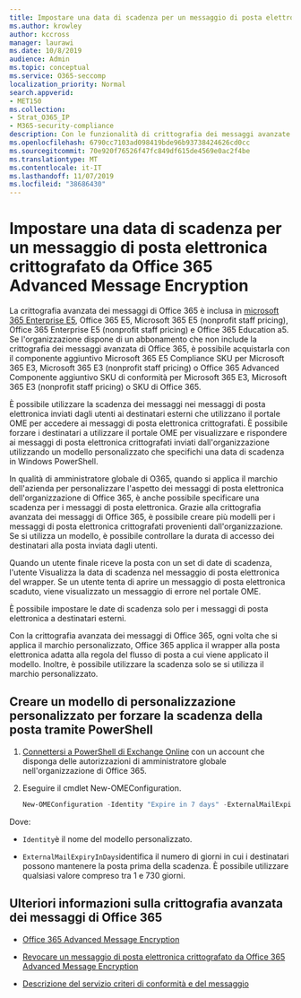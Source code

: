 ```yaml
---
title: Impostare una data di scadenza per un messaggio di posta elettronica crittografato da Office 365 Advanced Message Encryption
ms.author: krowley
author: kccross
manager: laurawi
ms.date: 10/8/2019
audience: Admin
ms.topic: conceptual
ms.service: O365-seccomp
localization_priority: Normal
search.appverid:
- MET150
ms.collection:
- Strat_O365_IP
- M365-security-compliance
description: Con le funzionalità di crittografia dei messaggi avanzate di Office 365 in cima a Office 365 Message Encryption (OME), è possibile estendere la sicurezza della posta elettronica impostando una data di scadenza nei messaggi di posta elettronica tramite un modello personalizzato.
ms.openlocfilehash: 6790cc7103ad098419bde96b93738424626cd0cc
ms.sourcegitcommit: 70e920f76526f47fc849df615de4569e0ac2f4be
ms.translationtype: MT
ms.contentlocale: it-IT
ms.lasthandoff: 11/07/2019
ms.locfileid: "38686430"
---
```

# <a name="set-an-expiration-date-for-email-encrypted-by-office-365-advanced-message-encryption"></a>Impostare una data di scadenza per un messaggio di posta elettronica crittografato da Office 365 Advanced Message Encryption

La crittografia avanzata dei messaggi di Office 365 è inclusa in [microsoft 365 Enterprise E5](https://www.microsoft.com/microsoft-365/enterprise/home), Office 365 E5, Microsoft 365 E5 (nonprofit staff pricing), Office 365 Enterprise E5 (nonprofit staff pricing) e Office 365 Education a5. Se l'organizzazione dispone di un abbonamento che non include la crittografia dei messaggi avanzata di Office 365, è possibile acquistarla con il componente aggiuntivo Microsoft 365 E5 Compliance SKU per Microsoft 365 E3, Microsoft 365 E3 (nonprofit staff pricing) o Office 365 Advanced Componente aggiuntivo SKU di conformità per Microsoft 365 E3, Microsoft 365 E3 (nonprofit staff pricing) o SKU di Office 365.

È possibile utilizzare la scadenza dei messaggi nei messaggi di posta elettronica inviati dagli utenti ai destinatari esterni che utilizzano il portale OME per accedere ai messaggi di posta elettronica crittografati. È possibile forzare i destinatari a utilizzare il portale OME per visualizzare e rispondere ai messaggi di posta elettronica crittografati inviati dall'organizzazione utilizzando un modello personalizzato che specifichi una data di scadenza in Windows PowerShell.

In qualità di amministratore globale di O365, quando si applica il marchio dell'azienda per personalizzare l'aspetto dei messaggi di posta elettronica dell'organizzazione di Office 365, è anche possibile specificare una scadenza per i messaggi di posta elettronica. Grazie alla crittografia avanzata dei messaggi di Office 365, è possibile creare più modelli per i messaggi di posta elettronica crittografati provenienti dall'organizzazione. Se si utilizza un modello, è possibile controllare la durata di accesso dei destinatari alla posta inviata dagli utenti.

Quando un utente finale riceve la posta con un set di date di scadenza, l'utente Visualizza la data di scadenza nel messaggio di posta elettronica del wrapper. Se un utente tenta di aprire un messaggio di posta elettronica scaduto, viene visualizzato un messaggio di errore nel portale OME.

È possibile impostare le date di scadenza solo per i messaggi di posta elettronica a destinatari esterni.

Con la crittografia avanzata dei messaggi di Office 365, ogni volta che si applica il marchio personalizzato, Office 365 applica il wrapper alla posta elettronica adatta alla regola del flusso di posta a cui viene applicato il modello. Inoltre, è possibile utilizzare la scadenza solo se si utilizza il marchio personalizzato.

## <a name="create-a-custom-branding-template-to-force-mail-expiration-by-using-powershell"></a>Creare un modello di personalizzazione personalizzato per forzare la scadenza della posta tramite PowerShell

1. [Connettersi a PowerShell di Exchange Online](https://docs.microsoft.com/powershell/exchange/exchange-online/connect-to-exchange-online-powershell/connect-to-exchange-online-powershell) con un account che disponga delle autorizzazioni di amministratore globale nell'organizzazione di Office 365.

2. Eseguire il cmdlet New-OMEConfiguration.

     ```powershell
     New-OMEConfiguration -Identity "Expire in 7 days" -ExternalMailExpiryInDays 7
     ```

Dove:

- `Identity`è il nome del modello personalizzato.

- `ExternalMailExpiryInDays`identifica il numero di giorni in cui i destinatari possono mantenere la posta prima della scadenza. È possibile utilizzare qualsiasi valore compreso tra 1 e 730 giorni.

## <a name="more-information-about-office-365-advanced-message-encryption"></a>Ulteriori informazioni sulla crittografia avanzata dei messaggi di Office 365

- [Office 365 Advanced Message Encryption](ome-advanced-message-encryption.md)

- [Revocare un messaggio di posta elettronica crittografato da Office 365 Advanced Message Encryption](revoke-ome-encrypted-mail.md)

- [Descrizione del servizio criteri di conformità e del messaggio](https://docs.microsoft.com/office365/servicedescriptions/exchange-online-service-description/message-policy-and-compliance)
